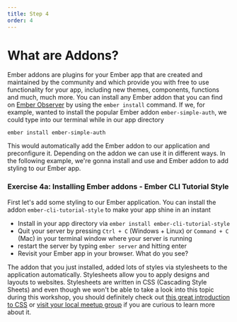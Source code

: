 ```yaml
---
title: Step 4
order: 4
---
```


# What are Addons?

Ember addons are plugins for your Ember app that are created and maintained by the community and which provide you with free to use functionality for your app, including new themes, components, functions and much, much more. You can install any Ember addon that you can find on [Ember Observer](https://emberobserver.com/) by using the `ember install` command. If we, for example, wanted to install the popular Ember addon `ember-simple-auth`, we could type into our terminal while in our app directory

```
ember install ember-simple-auth
```

This would automatically add the Ember addon to our application and preconfigure it. Depending on the addon we can use it in different ways. In the following example, we're gonna install and use and Ember addon to add styling to our Ember app.


### Exercise 4a: Installing Ember addons - Ember CLI Tutorial Style

First let's add some styling to our Ember application. You can install the addon `ember-cli-tutorial-style` to make your app shine in an instant

- Install in your app directory via `ember install ember-cli-tutorial-style`
- Quit your server by pressing `Ctrl + C` (Windows + Linux) or `Command + C` (Mac) in your terminal window where your server is running
- restart the server by typing `ember server` and hitting enter
- Revisit your Ember app in your browser. What do you see?

The addon that you just installed, added lots of styles via stylesheets to the application automatically. Stylesheets allow you to apply designs and layouts to websites. Stylesheets are written in CSS (Cascading Style Sheets) and even though we won't be able to take a look into this topic during this workshop, you should definitely check out [this great introduction to CSS](https://cssclass.es/materials/first-steps/) or [visit your local meetup group](https://www.meetup.com/up-front-ug/) if you are curious to learn more about it.
